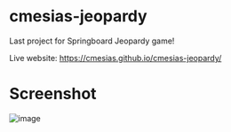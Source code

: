 # cmesias-jeopardy
 Last project for Springboard Jeopardy game!

 Live website: https://cmesias.github.io/cmesias-jeopardy/

# Screenshot
![image](https://github.com/user-attachments/assets/14821201-937a-4c0a-95e9-cfa6c405d9be)
